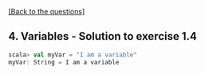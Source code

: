 [[Back to the questions]](../../04.%20Variables.md#exercise-1)

## 4. Variables - Solution to exercise 1.4

```scala
scala> val myVar = "I am a variable"
myVar: String = I am a variable
```
